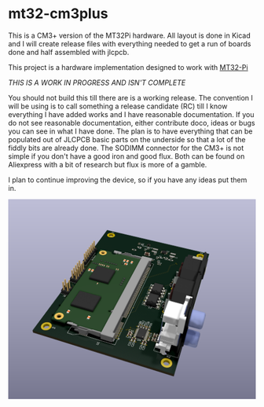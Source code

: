 # mt32-cm3plus
This is a CM3+ version of the MT32Pi hardware. All layout is done in Kicad and I will create release files with everything needed to get a run of boards done and half assembled with jlcpcb.

This project is a hardware implementation designed to work with [MT32-Pi](https://github.com/dwhinham/mt32-pi)

_THIS IS A WORK IN PROGRESS AND ISN'T COMPLETE_

You should not build this till there are is a working release. The convention I will be using is to call something a release candidate (RC) till I know everything I have added works and I have reasonable documentation. If you do not see reasonable documentation, either contribute doco, ideas or bugs you can see in what I have done. The plan is to have everything that can be populated out of JLCPCB basic parts on the underside so that a lot of the fiddly bits are already done. The SODIMM connector for the CM3+ is not simple if you don't have a good iron and good flux. Both can be found on Aliexpress with a bit of research but flux is more of a gamble.

I plan to continue improving the device, so if you have any ideas put them in.

![Board](docs/board.png)
